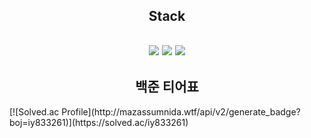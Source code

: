 <html>
<div align="center">
<h2>Stack<h2>
<img src="https://img.shields.io/badge/Python-3776AB?style=for-the-badge&logo=Python&logoColor=white">&nbsp;<img src="https://img.shields.io/badge/Java-007396?style=for-the-badge&logo=OpenJDK&logoColor=white">&nbsp;<img src="https://img.shields.io/badge/Spring-6DB33F?style=for-the-badge&logo=Spring&logoColor=white"></div>
<div align="center">
<h2>백준 티어표</h2>
</div></html>
[![Solved.ac Profile](http://mazassumnida.wtf/api/v2/generate_badge?boj=iy833261)](https://solved.ac/iy833261)

